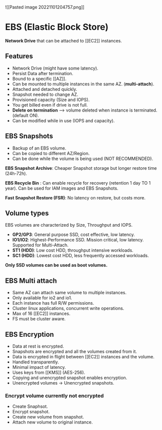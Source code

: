 ![[Pasted image 20221101204757.png]]
# EBS (Elastic Block Store)

**Network Drive** that can be attached to [[EC2]] instances.

## Features

- Network Drive (might have some latency).
- Persist Data after termination.
- Bound to a specific [[AZ]].
- Can be mounted to multiple instances in the same AZ. (**multi-attach**).
- Attached and detached quickly.
- Snapshot needed to change AZ.
- Provisioned capacity (Size and IOPS).
- You get billed even if drive is not full.
- **Delete on termination** --> volume deleted when instance is terminated.(default ON).
- Can be modified while in use (IOPS and capacity).

## EBS Snapshots

- Backup of an EBS volume.
- Can be copied to different AZ/Region.
- Can be done while the volume is being used (NOT RECOMMENDED).

**EBS Snapshot Archive**: Cheaper Snapshot storage but longer restore time (24h-72h).

**EBS Recycle Bin** : Can enable recycle for recovery (retention 1 day TO 1 year). Can be used for IAM images and EBS Snapshots.

**Fast Snapshot Restore (FSR)**: No latency on restore, but costs more.

## Volume types

EBS volumes are characterized by Size, Throughput and IOPS.

- **GP2/GP3**: General purpose SSD, cost effective, low latency.
- **IO1/IO2**: Highest-Performance SSD. Mission critical, low latency. Supported for Multi-Attach.
- **ST1 (HDD)**: Low cost HDD, throughput intensive workloads.
- **SC1 (HDD)**: Lowest cost HDD, less frequently accessed workloads.

**Only SSD volumes can be used as boot volumes.**

## EBS Multi attach

- Same AZ can attach same volume to multiple instances.
- Only available for io2 and io1.
- Each instance has full R/W permissions.
- Cluster linux applications, concurrent write operations.
- Max of 16 [[EC2]] instances.
- FS must be cluster aware.

## EBS Encryption

- Data at rest is encrypted.
- Snapshots are encrypted and all the volumes created from it.
- Data is encrypted in flight between [[EC2]] instances and the volume.
- Handled transparently.
- Minimal impact of latency.
- Uses keys from [[KMS]] (AES-256).
- Copying and unencrypted snapshot enables encryption.
- Unencrypted volumes -> Unencrypted snapshots.

### Encrypt volume currently not encrypted

- Create Snaphsot.
- Encrypt snapshot.
- Create new volume from snapshot.
- Attach new volume to original instance.
